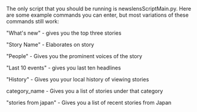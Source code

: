 The only script that you should be running is newslensScriptMain.py. Here are some example commands you can enter, 
but most variations of these commands still work:

"What's new" - gives you the top three stories

"Story Name" - Elaborates on story

"People" - Gives you the prominent voices of the story

"Last 10 events" - gives you last ten headlines

"History" - Gives you your local history of viewing stories

category_name - Gives you a list of stories under that category

"stories from japan" - Gives you a list of recent stories from Japan
